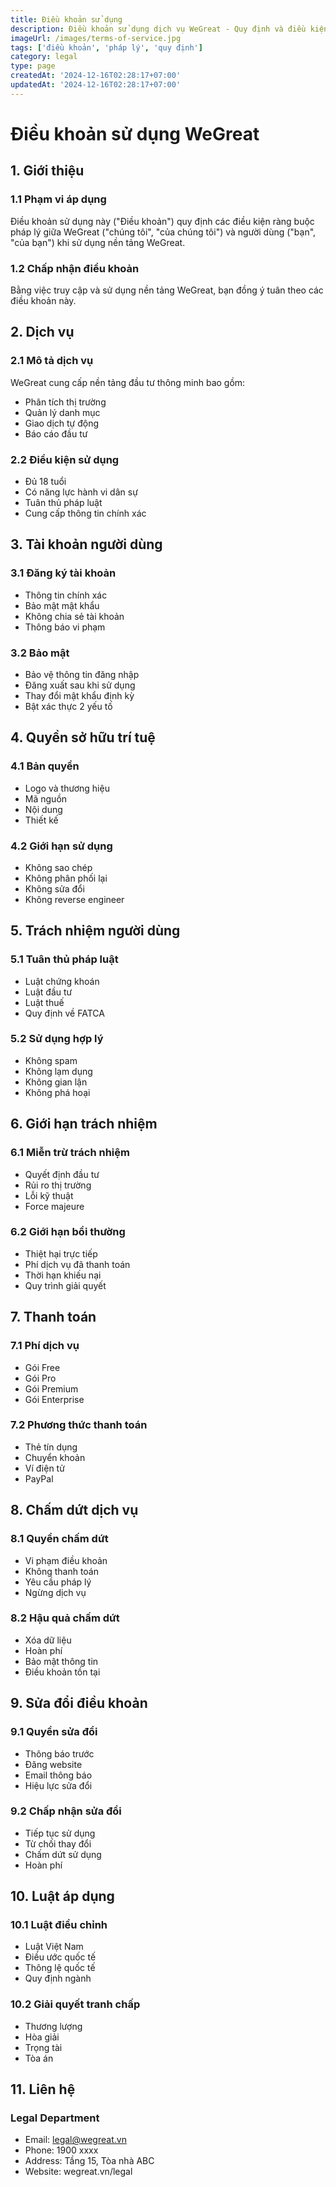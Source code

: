 ```yaml
---
title: Điều khoản sử dụng
description: Điều khoản sử dụng dịch vụ WeGreat - Quy định và điều kiện khi sử dụng nền tảng đầu tư thông minh của chúng tôi
imageUrl: /images/terms-of-service.jpg
tags: ['điều khoản', 'pháp lý', 'quy định']
category: legal
type: page
createdAt: '2024-12-16T02:28:17+07:00'
updatedAt: '2024-12-16T02:28:17+07:00'
---
```


# Điều khoản sử dụng WeGreat

## 1. Giới thiệu

### 1.1 Phạm vi áp dụng
Điều khoản sử dụng này ("Điều khoản") quy định các điều kiện ràng buộc pháp lý giữa WeGreat ("chúng tôi", "của chúng tôi") và người dùng ("bạn", "của bạn") khi sử dụng nền tảng WeGreat.

### 1.2 Chấp nhận điều khoản
Bằng việc truy cập và sử dụng nền tảng WeGreat, bạn đồng ý tuân theo các điều khoản này.

## 2. Dịch vụ

### 2.1 Mô tả dịch vụ
WeGreat cung cấp nền tảng đầu tư thông minh bao gồm:
- Phân tích thị trường
- Quản lý danh mục
- Giao dịch tự động
- Báo cáo đầu tư

### 2.2 Điều kiện sử dụng
- Đủ 18 tuổi
- Có năng lực hành vi dân sự
- Tuân thủ pháp luật
- Cung cấp thông tin chính xác

## 3. Tài khoản người dùng

### 3.1 Đăng ký tài khoản
- Thông tin chính xác
- Bảo mật mật khẩu
- Không chia sẻ tài khoản
- Thông báo vi phạm

### 3.2 Bảo mật
- Bảo vệ thông tin đăng nhập
- Đăng xuất sau khi sử dụng
- Thay đổi mật khẩu định kỳ
- Bật xác thực 2 yếu tố

## 4. Quyền sở hữu trí tuệ

### 4.1 Bản quyền
- Logo và thương hiệu
- Mã nguồn
- Nội dung
- Thiết kế

### 4.2 Giới hạn sử dụng
- Không sao chép
- Không phân phối lại
- Không sửa đổi
- Không reverse engineer

## 5. Trách nhiệm người dùng

### 5.1 Tuân thủ pháp luật
- Luật chứng khoán
- Luật đầu tư
- Luật thuế
- Quy định về FATCA

### 5.2 Sử dụng hợp lý
- Không spam
- Không lạm dụng
- Không gian lận
- Không phá hoại

## 6. Giới hạn trách nhiệm

### 6.1 Miễn trừ trách nhiệm
- Quyết định đầu tư
- Rủi ro thị trường
- Lỗi kỹ thuật
- Force majeure

### 6.2 Giới hạn bồi thường
- Thiệt hại trực tiếp
- Phí dịch vụ đã thanh toán
- Thời hạn khiếu nại
- Quy trình giải quyết

## 7. Thanh toán

### 7.1 Phí dịch vụ
- Gói Free
- Gói Pro
- Gói Premium
- Gói Enterprise

### 7.2 Phương thức thanh toán
- Thẻ tín dụng
- Chuyển khoản
- Ví điện tử
- PayPal

## 8. Chấm dứt dịch vụ

### 8.1 Quyền chấm dứt
- Vi phạm điều khoản
- Không thanh toán
- Yêu cầu pháp lý
- Ngừng dịch vụ

### 8.2 Hậu quả chấm dứt
- Xóa dữ liệu
- Hoàn phí
- Bảo mật thông tin
- Điều khoản tồn tại

## 9. Sửa đổi điều khoản

### 9.1 Quyền sửa đổi
- Thông báo trước
- Đăng website
- Email thông báo
- Hiệu lực sửa đổi

### 9.2 Chấp nhận sửa đổi
- Tiếp tục sử dụng
- Từ chối thay đổi
- Chấm dứt sử dụng
- Hoàn phí

## 10. Luật áp dụng

### 10.1 Luật điều chỉnh
- Luật Việt Nam
- Điều ước quốc tế
- Thông lệ quốc tế
- Quy định ngành

### 10.2 Giải quyết tranh chấp
- Thương lượng
- Hòa giải
- Trọng tài
- Tòa án

## 11. Liên hệ

### Legal Department
- Email: legal@wegreat.vn
- Phone: 1900 xxxx
- Address: Tầng 15, Tòa nhà ABC
- Website: wegreat.vn/legal
